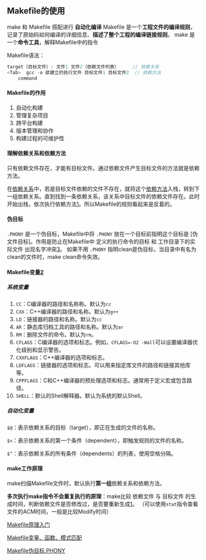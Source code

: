 ## Makefile的使用

make 和 Makefile 搭配进行 **自动化编译**
Makefile 是一个**工程文件的编译规则**，记录了原始码如何编译的详细信息、**描述了整个工程的编译链接规则**。
make 是一个**命令工具**，解释Makefile中的指令

Makefile语法：
```c
target（目标文件）: 文件1 文件2（依赖文件列表）     // 依赖关系
<Tab>  gcc -o 欲建立的执行文件 目标文件1 目标文件2  // 依赖方法
    command
```

#### Makefile的作用
1. 自动化构建
2. 管理复杂项目
3. 跨平台构建
4. 版本管理和协作
5. 构建过程的可维护性


#### 理解依赖关系和依赖方法
只有依赖文件存在，才能有目标文件。通过依赖文件产生目标文件的方法就是依赖方法。

在<u>依赖关系</u>中，若是目标文件依赖的文件不存在，就将这个<u>依赖方法</u>入栈，转到下一组依赖关系。直到找到一条依赖关系，该关系中目标文件的依赖文件存在。此时开始出栈，依次执行依赖方法[1]。所以Makefile的规则看起来是反着的。


#### 伪目标
`.PHONY` 是一个伪目标，Makefile中将 `.PHONY` 放在一个目标前指明这个目标是 [伪文件目标]。作用是防止在Makefile中 定义的执行命令的目标 和 工作目录下的实际文件 出现名字冲突[3]。
如果不用 `.PHONY` 指明clean是伪目标，当目录中有名为clean的文件时，make clean命令失效。


#### Makefile变量[2]
##### 系统变量
1. `CC`：C编译器的路径和名称称。默认为`cc`
2. `CXX`：C++编译器的路径和名称。默认为`g++`
3. `LD`：链接器的路径和名称。默认为`cc`
4. `AR`：静态库归档工具的路径和名称。默认为`ar`
5. `RM`：删除文件的命令。默认为`rm`。
6. `CFLAGS`：C编译器的选项和标志。例如，`CFLAGS=-O2 -Wall`可以设置编译器优化级别和显示警告。
7. `CXXFLAGS`：C++编译器的选项和标志。
8. `LDFLAGS`：链接器的选项和标志。可以用来指定库文件的路径和链接其他库等。
9. `CPPFLAGS`：C和C++编译器的预处理选项和标志。通常用于定义宏或包含路径。
10. `SHELL`：默认的Shell解释器。默认为系统的默认Shell。


##### 自动化变量
`$@`：表示依赖关系的目标（target），即正在生成的文件的名称。

`$<`：表示依赖关系的第一个条件（dependent），即触发规则的文件的名称。

`$^`：表示依赖关系的所有条件（dependents）的列表，使用空格分隔。



#### make工作原理
make扫描Makefile文件时，默认执行**第一组**依赖关系和依赖方法。

**多次执行make指令不会重复执行的原理**：make比较 依赖文件 与 目标文件 的生成时间，判断依赖文件是否修改过，是否要重新生成[1]。
（可以使用`stat`指令查看文件的ACM时间，一般是比较Modify时间）




[1]:https://juejin.cn/post/7205777393453170748
[2]:https://juejin.cn/post/7279295129348751418
[3]:https://blog.csdn.net/qq_41709234/article/details/123968462?ops_request_misc=&request_id=&biz_id=102&utm_term=.PHONY&utm_medium=distribute.pc_search_result.none-task-blog-2~all~sobaiduweb~default-0-123968462.nonecase&spm=1018.2226.3001.4187


[Makefile原理入门](https://juejin.cn/post/7205777393453170748)

[Makefile变量、函数、模式匹配](https://juejin.cn/post/7279295129348751418)

[Makefile伪目标.PHONY](https://blog.csdn.net/qq_41709234/article/details/123968462?ops_request_misc=&request_id=&biz_id=102&utm_term=.PHONY&utm_medium=distribute.pc_search_result.none-task-blog-2~all~sobaiduweb~default-0-123968462.nonecase&spm=1018.2226.3001.4187)